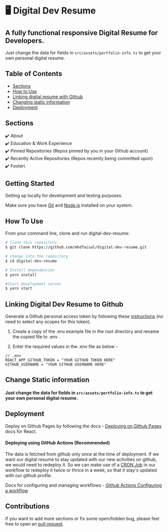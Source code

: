 # 🖥️ Digital Dev Resume

## A fully functional responsive Digital Resume for Developers.

Just change the data for fields in `src/assets/portfolio-info.ts` to get your own personal digital resume.

## Table of Contents

- [Sections](#sections)
- [How to Use](#how-to-use)
- [Linking digital resume with Github](#linking-digital-dev-resume-to-github)
- [Changing static information](#change-static-information)
- [Deployment](#deployment)

## Sections

✔️ About\
✔️ Education & Work Experience\
✔️ Pinned Repositories (Repos pinned by you in your Github account)\
✔️ Recently Active Repositories (Repos recently being committed upon)\
✔️ Footer\

## Getting Started

Setting up locally for development and testing purposes.

Make sure you have [Git](https://git-scm.com) and [Node.js](https://nodejs.org/en/download/) installed on your system.

## How To Use

From your command line, clone and run digital-dev-resume:

```bash
# Clone this repository
$ git clone https://github.com/mhdfaisal/digital-dev-resume.git

# change into the repository
$ cd digital-dev-resume

# Install dependencies
$ yarn install

#Start development server
$ yarn start
```

## Linking Digital Dev Resume to Github

Generate a Github personal access token by following these [instructions](https://help.github.com/en/github/authenticating-to-github/creating-a-personal-access-token-for-the-command-line) (no need to select any scopes for this token).

1. Create a copy of the .env.example file in the root directory and rename the copied file to .env .

2. Enter the required values in the .env file as below -

```env
// .env
REACT_APP_GITHUB_TOKEN = "YOUR GITHUB TOKEN HERE"
GITHUB_USERNAME = "YOUR GITHUB USERNAME HERE"
```

## Change Static information

#### Just change the data for fields in `src/assets/portfolio-info.ts` to get your own personal digital resume.

## Deployment

Deploy on Github Pages by following the docs - [Deploying on Github Pages](https://create-react-app.dev/docs/deployment/#github-pages) docs for React.

#### Deploying using GitHub Actions (Recommended)

The data is fetched from github only once at the time of deployment. If we want our digital resume to stay updated with our new activities on github, we would need to redeploy it. So we can make use of a [CRON Job](https://docs.github.com/en/actions/reference/events-that-trigger-workflows#scheduled-events) in our workflow to redeploy it twice or thrice in a week, so that it stay's updated with our github profile.

Docs for configuring and managing workflows - [Github Actions Configuring a workflow](https://docs.github.com/en/actions/configuring-and-managing-workflows/configuring-a-workflow)

## Contributions

If you want to add more sections or fix some open/hidden bug, please feel free to open an [pull request](https://github.com/mhdfaisal/digital-dev-resume/pulls).

